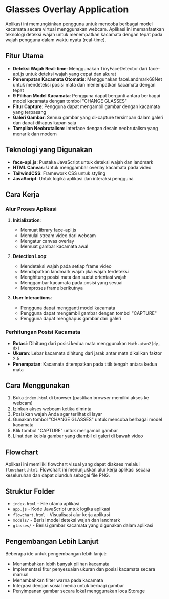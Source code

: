 # Glasses Overlay Application

Aplikasi ini memungkinkan pengguna untuk mencoba berbagai model kacamata secara virtual menggunakan webcam. Aplikasi ini memanfaatkan teknologi deteksi wajah untuk menempatkan kacamata dengan tepat pada wajah pengguna dalam waktu nyata (real-time).

## Fitur Utama

- **Deteksi Wajah Real-time**: Menggunakan TinyFaceDetector dari face-api.js untuk deteksi wajah yang cepat dan akurat
- **Penempatan Kacamata Otomatis**: Menggunakan faceLandmark68Net untuk mendeteksi posisi mata dan menempatkan kacamata dengan tepat
- **9 Pilihan Model Kacamata**: Pengguna dapat berganti antara berbagai model kacamata dengan tombol "CHANGE GLASSES"
- **Fitur Capture**: Pengguna dapat mengambil gambar dengan kacamata yang terpasang
- **Galeri Gambar**: Semua gambar yang di-capture tersimpan dalam galeri dan dapat dihapus kapan saja
- **Tampilan Neobrutalism**: Interface dengan desain neobrutalism yang menarik dan modern

## Teknologi yang Digunakan

- **face-api.js**: Pustaka JavaScript untuk deteksi wajah dan landmark
- **HTML Canvas**: Untuk menggambar overlay kacamata pada video
- **TailwindCSS**: Framework CSS untuk styling
- **JavaScript**: Untuk logika aplikasi dan interaksi pengguna

## Cara Kerja

### Alur Proses Aplikasi

1. **Initialization**: 
   - Memuat library face-api.js
   - Memulai stream video dari webcam
   - Mengatur canvas overlay
   - Memuat gambar kacamata awal

2. **Detection Loop**:
   - Mendeteksi wajah pada setiap frame video
   - Mendapatkan landmark wajah jika wajah terdeteksi
   - Menghitung posisi mata dan sudut orientasi wajah
   - Menggambar kacamata pada posisi yang sesuai
   - Memproses frame berikutnya

3. **User Interactions**:
   - Pengguna dapat mengganti model kacamata
   - Pengguna dapat mengambil gambar dengan tombol "CAPTURE"
   - Pengguna dapat menghapus gambar dari galeri

### Perhitungan Posisi Kacamata

- **Rotasi**: Dihitung dari posisi kedua mata menggunakan `Math.atan2(dy, dx)`
- **Ukuran**: Lebar kacamata dihitung dari jarak antar mata dikalikan faktor 2.5
- **Penempatan**: Kacamata ditempatkan pada titik tengah antara kedua mata

## Cara Menggunakan

1. Buka `index.html` di browser (pastikan browser memiliki akses ke webcam)
2. Izinkan akses webcam ketika diminta
3. Posisikan wajah Anda agar terlihat di layar
4. Gunakan tombol "CHANGE GLASSES" untuk mencoba berbagai model kacamata
5. Klik tombol "CAPTURE" untuk mengambil gambar
6. Lihat dan kelola gambar yang diambil di galeri di bawah video

## Flowchart

Aplikasi ini memiliki flowchart visual yang dapat diakses melalui `flowchart.html`. Flowchart ini menunjukkan alur kerja aplikasi secara keseluruhan dan dapat diunduh sebagai file PNG.

## Struktur Folder

- `index.html` - File utama aplikasi
- `app.js` - Kode JavaScript untuk logika aplikasi
- `flowchart.html` - Visualisasi alur kerja aplikasi
- `models/` - Berisi model deteksi wajah dan landmark
- `glasses/` - Berisi gambar kacamata yang digunakan dalam aplikasi

## Pengembangan Lebih Lanjut

Beberapa ide untuk pengembangan lebih lanjut:
- Menambahkan lebih banyak pilihan kacamata
- Implementasi fitur penyesuaian ukuran dan posisi kacamata secara manual
- Menambahkan filter warna pada kacamata
- Integrasi dengan sosial media untuk berbagi gambar
- Penyimpanan gambar secara lokal menggunakan localStorage

